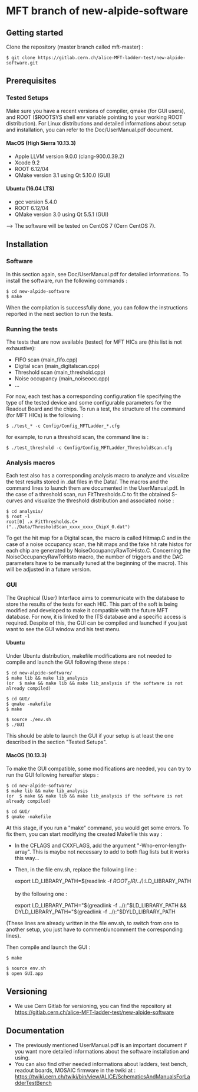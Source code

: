 # MFT branch of new-alpide-software

## Getting started

Clone the repository (master branch called mft-master) :

```
$ git clone https://gitlab.cern.ch/alice-MFT-ladder-test/new-alpide-software.git

```

## Prerequisites ##

### Tested Setups ###

Make sure you have a recent versions of compiler, qmake (for GUI users), and ROOT ($ROOTSYS shell env variable pointing to your working ROOT distribution).
For Linux distributions and detailed informations about setup and installation, you can refer to the Doc/UserManual.pdf document.

#### MacOS (High Sierra 10.13.3)

- Apple LLVM version 9.0.0 (clang-900.0.39.2)
- Xcode 9.2
- ROOT 6.12/04
- QMake version 3.1 using Qt 5.10.0 (GUI)

#### Ubuntu (16.04 LTS)

- gcc version 5.4.0
- ROOT 6.12/04
- QMake version 3.0 using Qt 5.5.1 (GUI)

--> The software will be tested on CentOS 7 (Cern CentOS 7).

## Installation ##

### Software ##

In this section again, see Doc/UserManual.pdf for detailed informations. To install the software, run the following commands :

```
$ cd new-alpide-software
$ make

```
When the compilation is successfully done, you can follow the instructions reported in the next section to run the tests.

### Running the tests ###

The tests that are now available (tested) for MFT HICs are (this list is not exhaustive):
- FIFO scan (main_fifo.cpp)
- Digital scan (main_digitalscan.cpp)
- Threshold scan (main_threshold.cpp)
- Noise occupancy (main_noiseocc.cpp)
- ...

For now, each test has a corresponding configuration file specifying the type of the tested device and some configurable parameters for the Readout Board and the chips. To run a test, the structure of the command (for MFT HICs) is the following :

```
$ ./test_* -c Config/Config_MFTLadder_*.cfg

```
for example, to run a threshold scan, the command line is :

```
$ ./test_threshold -c Config/Config_MFTLadder_ThresholdScan.cfg

```
### Analysis macros ###

Each test also has a corresponding analysis macro to analyze and visualize the test results stored in .dat files in the Data/. The macros and the command
lines to launch them are documented in the UserManual.pdf. In the case of a threshold scan, run FitThresholds.C to fit the obtained S-curves and visualize the threshold distribution and associated noise :

```
$ cd analysis/
$ root -l
root[0] .x FitThresholds.C+ ("../Data/ThresholdScan_xxxx_xxxx_ChipX_0.dat")

```

To get the hit map for a Digital scan, the macro is called Hitmap.C and in the case of a noise occupancy scan, the hit maps and the fake hit rate histos for each chip are generated by NoiseOccupancyRawToHisto.C. Concerning the NoiseOccupancyRawToHisto macro, the number of triggers and the DAC parameters have to be manually tuned at the beginning of the macro). This will be adjusted in a future version.

### GUI ###

The Graphical (User) Interface aims to communicate with the database to store the results of the tests for each HIC. This part of the soft is being modified and developed to make it compatible with the future MFT database. For now, it is linked to the ITS database and a specific access is required. Despite of this, the GUI can be compiled and launched if you just want to see the GUI window and his test menu.

#### Ubuntu

Under Ubuntu distribution, makefile modifications are not needed to compile and launch the GUI following these steps :

```
$ cd new-alpide-software/
$ make lib && make lib_analysis
(or  $ make && make lib && make lib_analysis if the software is not already compiled)

$ cd GUI/
$ qmake -makefile
$ make

$ source ./env.sh
$ ./GUI

```
This should be able to launch the GUI if your setup is at least the one described in the section "Tested Setups".

#### MacOS (10.13.3)

To make the GUI compatible, some modifications are needed, you can try to run the GUI following hereafter steps :

```
$ cd new-alpide-software/
$ make lib && make lib_analysis
(or  $ make && make lib && make lib_analysis if the software is not already compiled)

$ cd GUI/
$ qmake -makefile
```
At this stage, if you run a "make" command, you would get some errors. To fix them, you can start modifying the created Makefile this way :

- In the CFLAGS and CXXFLAGS, add the argument "-Wno-error-length-array". This is maybe not necessary to add to both flag lists but it works this way...
- Then, in the file env.sh, replace the following line :

  export LD_LIBRARY_PATH=$(readlink -f ${ROOT_DIR}/../):$LD_LIBRARY_PATH

  by the following one :

  export LD_LIBRARY_PATH="$(greadlink -f ../):"$LD_LIBRARY_PATH && DYLD_LIBRARY_PATH="$(greadlink -f ../):"$DYLD_LIBRARY_PATH

(These lines are already written in the file env.sh, to switch from one to another setup, you just have to comment/uncomment the corresponding lines).

Then compile and launch the GUI :

```
$ make

$ source env.sh
$ open GUI.app

```

## Versioning ##

- We use Cern Gitlab for versioning, you can find the repository at https://gitlab.cern.ch/alice-MFT-ladder-test/new-alpide-software

## Documentation ##

- The previously mentioned UserManual.pdf is an important document if you want more detailed informations about the software installation and using.
- You can also find other needed informations about ladders, test bench, readout boards, MOSAIC firmware in the twiki at :
  https://twiki.cern.ch/twiki/bin/view/ALICE/SchematicsAndManualsForLadderTestBench
